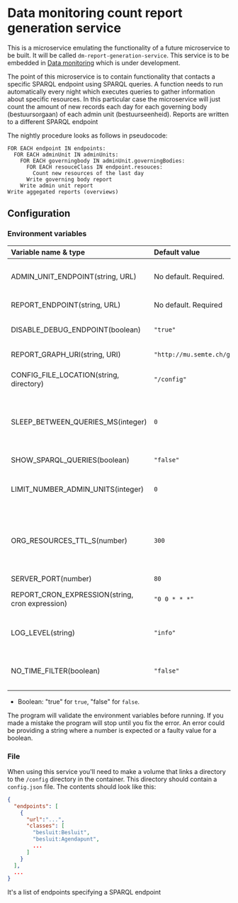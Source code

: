 # Data monitoring count report generation service

This is a microservice emulating the functionality of a future microservice to be built. It will be called `dm-report-generation-service`. This service is to be embedded in [Data monitoring](https://github.com/lblod/app-data-monitoring) which is under development.

The point of this microservice is to contain functionality that contacts a specific SPARQL endpoint using SPARQL queries. A function needs to run automatically every night which executes queries to gather information about specific resources. In this particular case the microservice will just count the amount of new records each day for each governing body (bestuursorgaan) of each admin unit (bestuurseenheid). Reports are written to a different SPARQL endpoint

The nightly procedure looks as follows in pseudocode:

```plaintext
FOR EACH endpoint IN endpoints:
  FOR EACH adminUnit IN adminUnits:
    FOR EACH governingbody IN adminUnit.governingBodies:
      FOR EACH resouceClass IN endpoint.resouces:
        Count new resources of the last day
      Write governing body report
    Write admin unit report
Write aggegated reports (overviews)
```

## Configuration

### Environment variables

| Variable name & type | Default value | Explanation |
| :--- | :--- | :--- |
| ADMIN_UNIT_ENDPOINT(string, URL) | No default. Required. | URL of the SPARQL endpoint where the reporting service can query for admin units and governing bodies. Typically ending in `/sparql` |
| REPORT_ENDPOINT(string, URL) | No default. Required | Url of the SPARQL endpoint where the reporting service can write reports to  |
| DISABLE_DEBUG_ENDPOINT(boolean) | `"true"` | True activates endpoints which can be used for testing. See discussion below. In production these endpoint should be disabled. |
| REPORT_GRAPH_URI(string, URI) | `"http://mu.semte.ch/graphs/public"` | The URI of the graph where to write report related linked data to. |
| CONFIG_FILE_LOCATION(string, directory) | `"/config"` | The directory where the config file can be found. Useful for development. Default value is the location in the container. |
| SLEEP_BETWEEN_QUERIES_MS(integer) | `0` | Value in milliseconds. Setting this higher than 0 means the service will wait the specified number of milliseconds after each query before the next query. This may be needed in order to prevent the service from overloading the database. |
| SHOW_SPARQL_QUERIES(boolean) | `"false"` | Set to true to print the queries to the console (`info` log level) |
| LIMIT_NUMBER_ADMIN_UNITS(integer) | `0` | 0 Means query for all admin units. A non zero value imposes a limit. This is useful for testing so you don't flood the database. I'd suggest you set it to 5 for testing. |
| ORG_RESOURCES_TTL_S(number) | `300` | Value in seconds. Data concerning admin units and governing bodies are kept in a cache with a Time To Live (TTL). This prevents unnecessary load during repeated test invocations of report generation. After this time has elapsed the cache is cleared and new data needs to be queried.
| SERVER_PORT(number) | `80` | HTTP port the server listens on. |
| REPORT_CRON_EXPRESSION(string, cron expression) | `"0 0 * * *"` | The cron expression which invokes the report generation script. Default is every day at 00:00. |
| LOG_LEVEL(string) | `"info"` | Level of the logs. Accepted values are "error","warn","info","http","verbose","debug" and "silly". For production set to "error". For development set to "info" or "debug". |
| NO_TIME_FILTER(boolean) | `"false"` | Set to true for testing. This disabled the date related filtering when counting. This can be useful when no new data was posted and too many queries yield 0. |

* Boolean: "true" for `true`, "false" for `false`.

The program will validate the environment variables before running. If you made a mistake the program will stop until you fix the error. An error could be providing a string where a number is expected or a faulty value for a boolean.

### File

When using this service you'll need to make a volume that links a directory to the `/config` directory in the container. This directory should contain a `config.json` file. The contents should look like this:

```JSON
{
  "endpoints": [
    {
      "url":"...",
      "classes": [
        "besluit:Besluit",
        "besluit:Agendapunt",
        ...
      ]
    }
  ],
  ...
}
```

It's a list of endpoints specifying a SPARQL endpoint 
